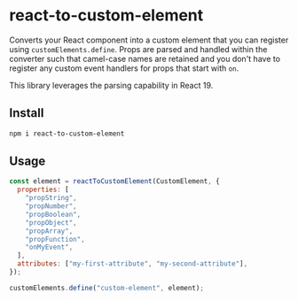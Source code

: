 # react-to-custom-element

Converts your React component into a custom element that you can register using `customElements.define`. Props are parsed and handled within the converter such that camel-case names are retained and you don't have to register any custom event handlers for props that start with `on`.

This library leverages the parsing capability in React 19.

## Install

```bash
npm i react-to-custom-element
```

## Usage

```js
const element = reactToCustomElement(CustomElement, {
  properties: [
    "propString",
    "propNumber",
    "propBoolean",
    "propObject",
    "propArray",
    "propFunction",
    "onMyEvent",
  ],
  attributes: ["my-first-attribute", "my-second-attribute"],
});

customElements.define("custom-element", element);
```
